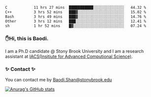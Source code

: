 <!--START_SECTION:waka-->

```txt
C            11 hrs 27 mins  ███████████░░░░░░░░░░░░░░   44.32 %
C++          3 hrs 52 mins   ███▓░░░░░░░░░░░░░░░░░░░░░   15.02 %
Bash         3 hrs 49 mins   ███▓░░░░░░░░░░░░░░░░░░░░░   14.76 %
Other        3 hrs 12 mins   ███░░░░░░░░░░░░░░░░░░░░░░   12.41 %
sh           1 hr 52 mins    █▓░░░░░░░░░░░░░░░░░░░░░░░   07.24 %
```

<!--END_SECTION:waka-->

### ✋Hi, this is Baodi. 

I am a Ph.D candidate @ Stony Brook University and I am a research assistant at [IACS(Insitiute for Advanced Computional Science)](https://iacs.stonybrook.edu/).

### ✨ Contact ✨

You can contact me by [Baodi.Shan@stonybrook.edu](mailto:Baodi.Shan@stonybrook.edu)

[![Anurag's GitHub stats](https://github-readme-stats.vercel.app/api?username=lwshanbd&theme=jolly&show_icons=true&count_private=true&include_all_commits=true)](https://github.com/anuraghazra/github-readme-stats)



<!--
**lwshanbd/lwshanbd** is a ✨ _special_ ✨ repository because its `README.md` (this file) appears on your GitHub profile.

Here are some ideas to get you started:

- 🔭 I’m currently working on ...
- 🌱 I’m currently learning ...
- 👯 I’m looking to collaborate on ...
- 🤔 I’m looking for help with ...
- 💬 Ask me about ...
- 📫 How to reach me: ...
- 😄 Pronouns: ...
- ⚡ Fun fact: ...
-->
